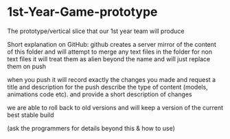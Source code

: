 # 1st-Year-Game-prototype
The prototype/vertical slice that our 1st year team will produce

Short explanation on GitHub:
github creates a server mirror of the content of this folder and will attempt to merge any text files in the folder
for non text files it will treat them as alien beyond the name and will just replace them on push

when you push it will record exactly the changes you made and request a title and description for the push 
describe the type of content (models, animations code etc).
and provide a short description of changes

we are able to roll back to old versions and will keep a version of the current best stable build

(ask the programmers for details beyond this & how to use)
